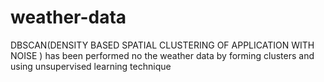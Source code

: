 # weather-data
DBSCAN(DENSITY BASED SPATIAL CLUSTERING OF APPLICATION WITH NOISE ) has been performed no the weather data by forming clusters and using unsupervised learning technique
